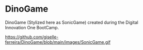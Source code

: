 # DinoGame
DinoGame (Stylized here as SonicGame) created during the Digital Innovation One BootCamp.

https://github.com/giselle-ferreira/DinoGame/blob/main/images/SonicGame.gif
